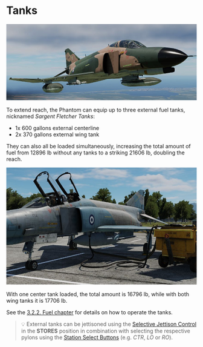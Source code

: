 # Tanks

![Wing Tanks](../img/wing_tanks_loaded.jpg)

To extend reach, the Phantom can equip up to three external fuel tanks,
nicknamed _Sargent Fletcher Tanks_:

- 1x 600 gallons external centerline
- 2x 370 gallons external wing tank

They can also all be loaded simultaneously, increasing the total amount of
fuel from 12896 lb without any tanks to a striking 21606 lb, doubling the reach.

![Center Tank](../img/center_tank_loaded_cold_start.jpg)

With one center tank loaded, the total amount is 16796 lb,
while with both wing tanks it is 17706 lb.

See the [3.2.2. Fuel chapter](../systems/engines_and_fuel_systems/fuel_system.md) for
details on how to operate the tanks.

> 💡 External tanks can be jettisoned using the
> [Selective Jettison Control](../cockpit/pilot/weapon_management.md#selective-jettison-control)
> in the **STORES** position in combination with selecting the respective pylons using the
> [Station Select Buttons](../cockpit/pilot/weapon_management.md#station-select-buttons)
> (e.g. _CTR_, _LO_ or _RO_).
